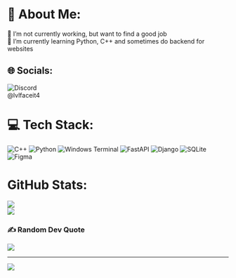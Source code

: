 # 💫 About Me:
🔭 I’m not currently working, but want to find a good job<br>🌱 I’m currently learning Python, C++ and sometimes do backend for websites<br>


## 🌐 Socials:
![Discord](https://img.shields.io/badge/Telegram-%237289DA.svg?logo=telegram&logoColor=white)<br/>
@lvlfaceit4

# 💻 Tech Stack:
![C++](https://img.shields.io/badge/c++-%2300599C.svg?style=for-the-badge&logo=c%2B%2B&logoColor=white) ![Python](https://img.shields.io/badge/python-3670A0?style=for-the-badge&logo=python&logoColor=ffdd54) ![Windows Terminal](https://img.shields.io/badge/Windows%20Terminal-%234D4D4D.svg?style=for-the-badge&logo=windows-terminal&logoColor=white) ![FastAPI](https://img.shields.io/badge/FastAPI-005571?style=for-the-badge&logo=fastapi) ![Django](https://img.shields.io/badge/django-%23092E20.svg?style=for-the-badge&logo=django&logoColor=white) ![SQLite](https://img.shields.io/badge/sqlite-%2307405e.svg?style=for-the-badge&logo=sqlite&logoColor=white) ![Figma](https://img.shields.io/badge/figma-%23F24E1E.svg?style=for-the-badge&logo=figma&logoColor=white)
# GitHub Stats:
![](https://github-readme-streak-stats.herokuapp.com/?user=XAILOX1337&theme=aura_dark&hide_border=true)<br/>
![](https://github-readme-stats.vercel.app/api/top-langs/?username=XAILOX1337&theme=aura_dark&hide_border=true&include_all_commits=true&count_private=false&layout=compact)

### ✍️ Random Dev Quote
![](https://quotes-github-readme.vercel.app/api?type=vetical&theme=tokyonight)

---
[![](https://visitcount.itsvg.in/api?id=XAILOX1337&icon=0&color=0)](https://visitcount.itsvg.in)


